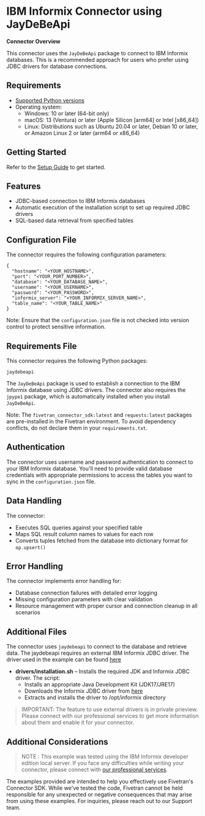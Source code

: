 # IBM Informix Connector using JayDeBeApi

**Connector Overview**

This connector uses the `JayDeBeApi` package to connect to IBM Informix databases. This is a recommended approach for users who prefer using JDBC drivers for database connections.

## **Requirements**

* [Supported Python versions](https://github.com/fivetran/fivetran_connector_sdk/blob/main/README.md#requirements)   
* Operating system:
  * Windows: 10 or later (64-bit only)
  * macOS: 13 (Ventura) or later (Apple Silicon [arm64] or Intel [x86_64])
  * Linux: Distributions such as Ubuntu 20.04 or later, Debian 10 or later, or Amazon Linux 2 or later (arm64 or x86_64)

## **Getting Started**

Refer to the [Setup Guide](https://fivetran.com/docs/connectors/connector-sdk/setup-guide) to get started.

## **Features**

- JDBC-based connection to IBM Informix databases
- Automatic execution of the installation script to set up required JDBC drivers
- SQL-based data retrieval from specified tables

## **Configuration File**

The connector requires the following configuration parameters:

```
{
  "hostname": "<YOUR_HOSTNAME>",
  "port": "<YOUR_PORT_NUMBER>",
  "database": "<YOUR_DATABASE_NAME>",
  "username": "<YOUR_USERNAME>",
  "password": "<YOUR_PASSWORD>",
  "informix_server": "<YOUR_INFORMIX_SERVER_NAME>",
  "table_name": "<YOUR_TABLE_NAME>"
}
```

Note: Ensure that the `configuration.json` file is not checked into version control to protect sensitive information.

## **Requirements File**

This connector requires the following Python packages:

```
jaydebeapi
```

The `JayDeBeApi` package is used to establish a connection to the IBM Informix database using JDBC drivers. The connector also requires the `jpype1` package, which is automatically installed when you install `JayDeBeApi`.

Note: The `fivetran_connector_sdk:latest` and `requests:latest` packages are pre-installed in the Fivetran environment. To avoid dependency conflicts, do not declare them in your `requirements.txt`.

## **Authentication**

The connector uses username and password authentication to connect to your IBM Informix database. You'll need to provide valid database credentials with appropriate permissions to access the tables you want to sync in the `configuration.json` file. 

## **Data Handling**

The connector:  
- Executes SQL queries against your specified table
- Maps SQL result column names to values for each row
- Converts tuples fetched from the database into dictionary format for `op.upsert()`

## **Error Handling**

The connector implements error handling for:  
- Database connection failures with detailed error logging
- Missing configuration parameters with clear validation
- Resource management with proper cursor and connection cleanup in all scenarios

## **Additional Files**

The connector uses `jaydebeapi` to connect to the database and retrieve data. The jaydebeapi requires an external IBM Informix JDBC driver. The driver used in the example can be found [here](https://dbschema.com/jdbc-driver/informix.html?srsltid=AfmBOor07R-wVy7YwCUWZW170KfIj4ggd7VeR_4F7sr2yZHtbodR33NO)

* **drivers/installation.sh** – Installs the required JDK and Informix JDBC driver. The script:
  - Installs an appropriate Java Development Kit (JDK17/JRE17)
  - Downloads the Informix JDBC driver from [here](https://dbschema.com/jdbc-driver/informix.html?srsltid=AfmBOor07R-wVy7YwCUWZW170KfIj4ggd7VeR_4F7sr2yZHtbodR33NO)
  - Extracts and installs the driver to /opt/informix directory

> IMPORTANT: The feature to use external drivers is in private prieview. Please connect with our professional services to get more information about them and enable it for your connector.

## **Additional Considerations**

> NOTE : This example was tested using the IBM Informix developer edition local server. If you face any difficulties while writing your connector, please connect with [our professional services](https://support.fivetran.com/hc/en-us/requests/new?isSdkIssue=true).

The examples provided are intended to help you effectively use Fivetran's Connector SDK. While we've tested the code, Fivetran cannot be held responsible for any unexpected or negative consequences that may arise from using these examples. For inquiries, please reach out to our Support team.